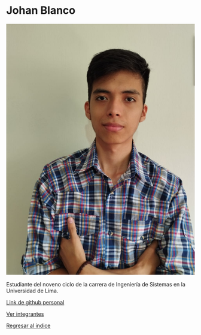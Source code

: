 # Johan Blanco

![Josemaria Pérez](blanco.jpg)

Estudiante del noveno ciclo de la carrera de Ingeniería de Sistemas en la Universidad de Lima.

[Link de github personal](https://github.com/johanBR2001/)

[Ver integrantes](../integrantes.md)

[Regresar al índice](../../proyecto.md)
